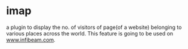 imap
====

a plugin to display the no. of visitors of page(of a website) belonging to various places across the world. This feature is going to be used on www.infibeam.com.

